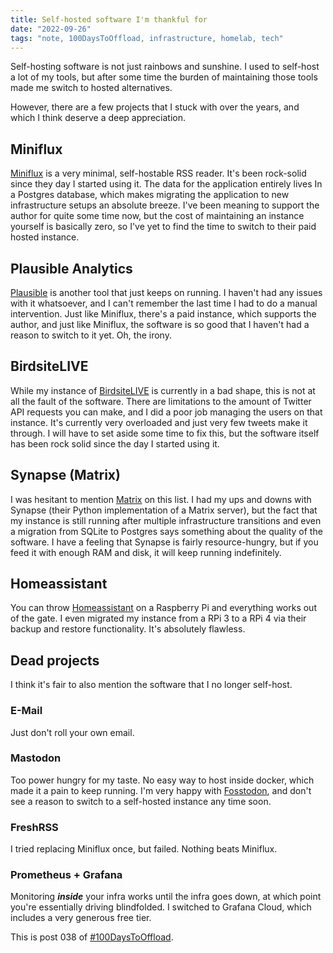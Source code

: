 ```yaml
---
title: Self-hosted software I'm thankful for
date: "2022-09-26"
tags: "note, 100DaysToOffload, infrastructure, homelab, tech"
---
```


Self-hosting software is not just rainbows and sunshine. I used to self-host a lot of my tools, but after some time the burden of maintaining those tools made me switch to hosted alternatives.

However, there are a few projects that I stuck with over the years, and which I think deserve a deep appreciation.

## Miniflux

[Miniflux](https://miniflux.app/) is a very minimal, self-hostable RSS reader. It's been rock-solid since they day I started using it. The data for the application entirely lives In a Postgres database, which makes migrating the application to new infrastructure setups an absolute breeze. I've been meaning to support the author for quite some time now, but the cost of maintaining an instance yourself is basically zero, so I've yet to find the time to switch to their paid hosted instance.

## Plausible Analytics

[Plausible](https://plausible.io/) is another tool that just keeps on running. I haven't had any issues with it whatsoever, and I can't remember the last time I had to do a manual intervention. Just like Miniflux, there's a paid instance, which supports the author, and just like Miniflux, the software is so good that I haven't had a reason to switch to it yet. Oh, the irony.

## BirdsiteLIVE

While my instance of [BirdsiteLIVE](https://birdsite.slashdev.space/) is currently in a bad shape, this is not at all the fault of the software. There are limitations to the amount of Twitter API requests you can make, and I did a poor job managing the users on that instance. It's currently very overloaded and just very few tweets make it through. I will have to set aside some time to fix this, but the software itself has been rock solid since the day I started using it.

## Synapse (Matrix)

I was hesitant to mention [Matrix](https://matrix.org/) on this list. I had my ups and downs with Synapse (their Python implementation of a Matrix server), but the fact that my instance is still running after multiple infrastructure transitions and even a migration from SQLite to Postgres says something about the quality of the software. I have a feeling that Synapse is fairly resource-hungry, but if you feed it with enough RAM and disk, it will keep running indefinitely.

## Homeassistant

You can throw [Homeassistant](https://www.home-assistant.io/) on a Raspberry Pi and everything works out of the gate. I even migrated my instance from a RPi 3 to a RPi 4 via their backup and restore functionality. It's absolutely flawless.

## Dead projects

I think it's fair to also mention the software that I no longer self-host.

### E-Mail

Just don't roll your own email.

### Mastodon

Too power hungry for my taste. No easy way to host inside docker, which made it a pain to keep running. I'm very happy with [Fosstodon](https://fosstodon.org/), and don't see a reason to switch to a self-hosted instance any time soon.

### FreshRSS

I tried replacing Miniflux once, but failed. Nothing beats Miniflux.

### Prometheus + Grafana

Monitoring **_inside_** your infra works until the infra goes down, at which point you're essentially driving blindfolded. I switched to Grafana Cloud, which includes a very generous free tier.

This is post 038 of [#100DaysToOffload](https://100daystooffload.com/).
